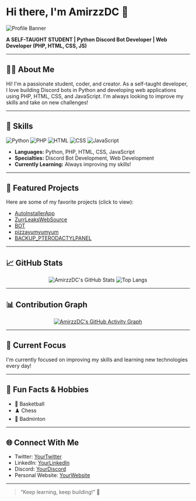 # Hi there, I'm AmirzzDC 👋

![Profile Banner](https://imgur.com/your-banner-image.png) <!-- Optional: add your own banner image URL -->

**A SELF-TAUGHT STUDENT | Python Discord Bot Developer | Web Developer (PHP, HTML, CSS, JS)**

---

## 🧑‍💻 About Me

Hi! I'm a passionate student, coder, and creator. As a self-taught developer, I love building Discord bots in Python and developing web applications using PHP, HTML, CSS, and JavaScript. I'm always looking to improve my skills and take on new challenges!

---

## 🚀 Skills

![Python](https://img.shields.io/badge/-Python-3776AB?style=flat&logo=python&logoColor=white)
![PHP](https://img.shields.io/badge/-PHP-777BB4?style=flat&logo=php&logoColor=white)
![HTML](https://img.shields.io/badge/-HTML5-E34F26?style=flat&logo=html5&logoColor=white)
![CSS](https://img.shields.io/badge/-CSS3-1572B6?style=flat&logo=css3&logoColor=white)
![JavaScript](https://img.shields.io/badge/-JavaScript-F7DF1E?style=flat&logo=javascript&logoColor=black)

- **Languages:** Python, PHP, HTML, CSS, JavaScript  
- **Specialties:** Discord Bot Development, Web Development  
- **Currently Learning:** Always improving my skills!

---

## 📌 Featured Projects

Here are some of my favorite projects (click to view):

- [AutoInstallerApp](https://github.com/AmirzzDC/AutoInstallerApp)
- [ZurrLeaksWebSource](https://github.com/AmirzzDC/ZurrLeaksWebSource)
- [BOT](https://github.com/AmirzzDC/BOT)
- [pizzayumyumyum](https://github.com/AmirzzDC/pizzayumyumyum)
- [BACKUP_PTERODACTYLPANEL](https://github.com/AmirzzDC/BACKUP_PTERODACTYLPANEL)

---

## 📈 GitHub Stats

<div align="center">

![AmirzzDC's GitHub Stats](https://github-readme-stats.vercel.app/api?username=AmirzzDC&show_icons=true&theme=radical&hide_border=true)
![Top Langs](https://github-readme-stats.vercel.app/api/top-langs/?username=AmirzzDC&layout=compact&theme=radical&hide_border=true)
  
</div>

---

## 📊 Contribution Graph

<div align="center">

[![AmirzzDC's GitHub Activity Graph](https://github-readme-activity-graph.cyclic.app/graph?username=AmirzzDC&theme=github-compact)](https://github.com/Ashutosh00710/github-readme-activity-graph)

</div>

---

## 🌱 Current Focus

I'm currently focused on improving my skills and learning new technologies every day!

---

## 🎯 Fun Facts & Hobbies

- 🏀 Basketball
- ♟️ Chess
- 🏸 Badminton

---

## 🌐 Connect With Me

<!-- Add your social links below! -->
- Twitter: [YourTwitter](#)
- LinkedIn: [YourLinkedIn](#)
- Discord: [YourDiscord](#)
- Personal Website: [YourWebsite](#)

---

> “Keep learning, keep building!” 🚀
